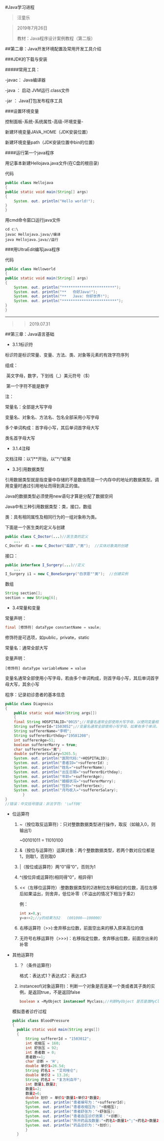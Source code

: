 #Java学习进程

> 汪童乐

> 2019年7月26日
>
> 教材：Java程序设计案例教程（第二版）

##第二章：Java开发环境配置及常用开发工具介绍

###JDK的下载与安装

#####常用工具：

-javac： Java编译器

-java ：   启动 JVM运行.class文件

-jar    ：      Java打包发布程序工具

###设置环境变量

控制面板-系统-系统属性-高级-环境变量-

新建环境变量JAVA_HOME（JDK安装位置）

新建环境变量path（JDK安装位置中bin的位置）

####运行第一个java程序

用记事本新建Hellojava.java文件(在C盘的根目录)

代码

```java
public class Hellojava
{
public static void main(String[] args)
{
	System. out. println("Hello world!");
}	
}
```

用cmd命令窗口运行java文件

```
cd c:\
javac Hellojava.java//编译
java Hellojava.java//运行
```

###用UltraEdit编写java程序

代码

```java
public class Helloworld
{
public static void main(String[] args)
{
	System. out. println("************************");
	System. out. println("**   你好Java!");
	System. out. println("**   Java: 你好世界!");
	System. out. println("*************************");
}	
}
```

----

> > 2019.07.31

##第三章：Java语言基础

- 3.1.1标识符

标识符是标识常量、变量、方法、类、对象等元素的有效字符序列

组成：

​		英文字母，数字，下划线（_）美元符号（$）

​		第一个字符不能是数字

注：

常量名：全部是大写字母

变量名、对象名、方法名、包名全部采用小写字母

多个单词构成：首字母小写，其后单词首字母大写

类名首字母大写

- 3.1.4注释

文档注释：以”/**开始，以”*/“结束

- 3.3引用数据类型

引用数据类型就是指变量中存储的不是数值而是一个内存中的地址的数据类型。调用变量时通过引用地址而得到真正的值。

Java的数据类型必须使用new语句才算是分配了数据空间

Java中有三种引用数据类型：类，接口，数组

   类：具有相同属性及相同行为的一组对象称为类。

下面是一个医生类的定义与创建

```java
public class C_Doctor(...)//医生类的定义
    ...
C_Doctor d1 = new C_Doctor("扁鹊","男");  //实体对象类的创建
```

   接口：

```java
public interface I_Surgery(...)//定义
    ...
I_Surgery i1 = new C_BoneSurgery("白求恩""男");  //创建实例
```

   数组

```java
String section[];
section = new String[6];
```

- 3.4常量和变量

常量声明：

```java
final [修饰符] dataType constantName = vaule;
```

修饰符是可选项，如public，private，static

常量名：通常全部大写

变量声明：

```
[修饰符] dataType variableName = value
```

变量名通常全部使用小写字母，若由多个单词构成，则首字母小写，其后单词首字母大写，其余小写

程序：记录初诊患者的基本信息

```java
public class Diagnosis
{
	public static void main(String args[])
	{
	final String HOSPITALID="0015";//常量名通常全部使用大写字母，以便同变量相区分,final:该变量一旦被初始化便不可改变
	String suffererId="1503052";//变量名通常全部使用小写字母，如果有多个单词，则首字母小写，其后单词首字母大写，其余字母小写
	String suffererName="李明";
	String suffererBirthday="19581208";
	int suffererAge=51;
	boolean suffererMarry = true;
	char suffererSex='男';
	double suffererSalary=5265.5;
	System. out. println("医院代码:"+HOSPITALID);
	System. out. println("患者ID="+suffererId) ;
	System. out. println("姓名="+suffererName);
	System. out. println("出生日期="+suffererBirthday);
	System. out. println("年龄="+suffererAge);
	System. out. println("婚姻状况="+suffererMarry);
	System. out. println("性别="+suffererSex);
	System. out. println("月均收入="+suffererSalary);
		}	
}
//错误：中文括号错误：非法字符: '\uff08'
```

- 位运算符

  1. ~（按位取反运算符）：只对整数数据类型进行操作，取反（如输入0，则输出1）

     ~00101011 = 11010100

  2. &（按位与运算符）运算对象：两个整数数据类型，若两个数对应位都是1，则取1，否则取0

  3. |（按位或运算符）两“0”得“0”，否则为1

  4. ^(按位异或运算符)相同得“0”，相异得1

  5. <<（左移位运算符）:整数数据类型的2进制位左移相应的位数，高位左移后如果溢出，则舍弃，低位补零（不溢出的情况下相当于乘2）

     例：

     ```java
     int x=8,y;
     y=x<<2;//y的结果为32   (001000——100000） 
     ```

  6. 右移运算符（>>):舍弃移出位数，前面空出来的移入原来高位的值

  7. 无符号右移运算符（>>>)：右移指定位数，舍弃移出位数，前面空出来的补零

- 其他运算符

  1. ？（条件运算符）

     格式：表达式1？表达式2：表达式3

  2. instanceof(对象运算符)：判断一个对象是否是某一个类或者其子类的实例，是返回true，不是返回false

     ```java
     boolean x =MyObject instanceof Myclass;//判断MyObject 是否是类MyClass或者MyCLass子类的实例
     ```

  
  模拟患者诊疗过程
  
  ```java
  public class BloodPressure
  {
  	public static void main(String args[])
  	{
  		String suffererId = "1503012";
  		int 收缩压 = 160;
  		int 舒张压 = 92;
  		int 患者数 = 0;
  		患者数+=1;
  		char 诊断 = 'H';
  		double 单价1=26.5d;
  		String 药名1 = "艾司唑仑";
  		double 单价2 = 13.2d;
  		String 药名2 = "复方利血平";
  		int 数量1,数量2;
  		数量1=2;
  		数量2=6;
  		double 划价 = 单价1*数量1+单价2*数量2;
  		System. out. println("患者编号为："+suffererId);
  		System. out. println("患者收缩压为："+收缩压);
  		System. out. println("患者舒张为："+舒张压);
  		System. out. println("患者血压诊疗效果："+诊断);
  		System. out. println("所开药品及数量:"+药名1+数量1+";"+药名2+数量2);
  		System. out. println("药品总价为："+划价);
  		}
  	}
  ```
  
  
